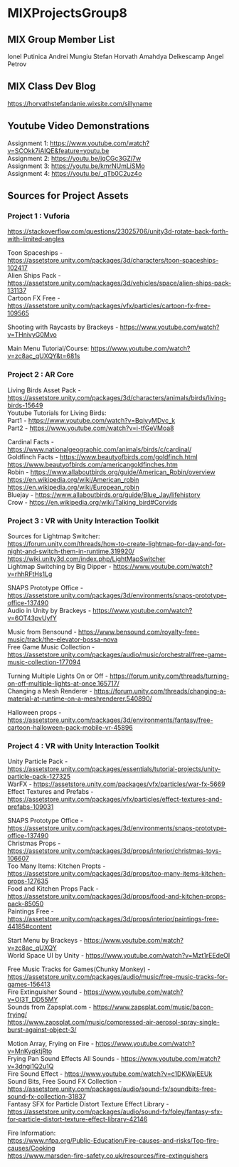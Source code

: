 # MIXProjectsGroup8

## MIX Group Member List
Ionel Putinica
Andrei Mungiu
Stefan Horvath
Amahdya Delkescamp
Angel Petrov

## MIX Class Dev Blog
https://horvathstefandanie.wixsite.com/sillyname

## Youtube Video Demonstrations

Assignment 1: https://www.youtube.com/watch?v=SCOkk7iAIQE&feature=youtu.be <br>
Assignment 2: https://youtu.be/jqCGc3GZj7w <br>
Assignment 3: https://youtu.be/kmrNUmLiSMo <br>
Assignment 4: https://youtu.be/_qTb0C2uz4o <br>

## Sources for Project Assets
### Project 1 : Vuforia
https://stackoverflow.com/questions/23025706/unity3d-rotate-back-forth-with-limited-angles <br>

Toon Spaceships - https://assetstore.unity.com/packages/3d/characters/toon-spaceships-102417 <br>
Alien Ships Pack - https://assetstore.unity.com/packages/3d/vehicles/space/alien-ships-pack-131137 <br>
Cartoon FX Free - https://assetstore.unity.com/packages/vfx/particles/cartoon-fx-free-109565 <br>

Shooting with Raycasts by Brackeys - https://www.youtube.com/watch?v=THnivyG0Mvo <br>

Main Menu Tutorial/Course: https://www.youtube.com/watch?v=zc8ac_qUXQY&t=681s <br>

### Project 2 : AR Core
Living Birds Asset Pack - https://assetstore.unity.com/packages/3d/characters/animals/birds/living-birds-15649 <br>
Youtube Tutorials for Living Birds: <br>
Part1 - https://www.youtube.com/watch?v=BqiyyMDvc_k <br>
Part2 - https://www.youtube.com/watch?v=i-tfGeVMoa8 <br>

Cardinal Facts - https://www.nationalgeographic.com/animals/birds/c/cardinal/ <br>
Goldfinch Facts - https://www.beautyofbirds.com/goldfinch.html <br>
https://www.beautyofbirds.com/americangoldfinches.htm <br>
Robin - https://www.allaboutbirds.org/guide/American_Robin/overview <br>
https://en.wikipedia.org/wiki/American_robin <br>
https://en.wikipedia.org/wiki/European_robin <br>
Bluejay - https://www.allaboutbirds.org/guide/Blue_Jay/lifehistory <br>
Crow - https://en.wikipedia.org/wiki/Talking_bird#Corvids <br>

### Project 3 : VR with Unity Interaction Toolkit
Sources for Lightmap Switcher: <br>
https://forum.unity.com/threads/how-to-create-lightmap-for-day-and-for-night-and-switch-them-in-runtime.319920/ <br>
https://wiki.unity3d.com/index.php/LightMapSwitcher <br>
Lightmap Switching by Big Dipper - https://www.youtube.com/watch?v=rhhRFtHs1Lg <br>

SNAPS Prototype Office - https://assetstore.unity.com/packages/3d/environments/snaps-prototype-office-137490 <br>
Audio in Unity by Brackeys - https://www.youtube.com/watch?v=6OT43pvUyfY <br>

Music from Bensound - https://www.bensound.com/royalty-free-music/track/the-elevator-bossa-nova <br>
Free Game Music Collection - https://assetstore.unity.com/packages/audio/music/orchestral/free-game-music-collection-177094 <br>

Turning Multiple Lights On or Off - https://forum.unity.com/threads/turning-on-off-multiple-lights-at-once.165717/ <br>
Changing a Mesh Renderer - https://forum.unity.com/threads/changing-a-material-at-runtime-on-a-meshrenderer.540890/ <br>

Halloween props - https://assetstore.unity.com/packages/3d/environments/fantasy/free-cartoon-halloween-pack-mobile-vr-45896 <br>

### Project 4 : VR with Unity Interaction Toolkit
Unity Particle Pack - https://assetstore.unity.com/packages/essentials/tutorial-projects/unity-particle-pack-127325 <br>
WarFX - https://assetstore.unity.com/packages/vfx/particles/war-fx-5669 <br>
Effect Textures and Prefabs - https://assetstore.unity.com/packages/vfx/particles/effect-textures-and-prefabs-109031 <br>

SNAPS Prototype Office - https://assetstore.unity.com/packages/3d/environments/snaps-prototype-office-137490 <br>
Christmas Props - https://assetstore.unity.com/packages/3d/props/interior/christmas-toys-106607 <br>
Too Many Items: Kitchen Propts - https://assetstore.unity.com/packages/3d/props/too-many-items-kitchen-props-127635 <br>
Food and Kitchen Props Pack - https://assetstore.unity.com/packages/3d/props/food-and-kitchen-props-pack-85050 <br>
Paintings Free - https://assetstore.unity.com/packages/3d/props/interior/paintings-free-44185#content <br>

Start Menu by Brackeys - https://www.youtube.com/watch?v=zc8ac_qUXQY <br>
World Space UI by Unity - https://www.youtube.com/watch?v=Mzt1rEEdeOI <br>

Free Music Tracks for Games(Chunky Monkey) - https://assetstore.unity.com/packages/audio/music/free-music-tracks-for-games-156413 <br>
Fire Extinguisher Sound - https://www.youtube.com/watch?v=Ol3T_DD55MY <br>
Sounds from Zapsplat.com - https://www.zapsplat.com/music/bacon-frying/ <br>
https://www.zapsplat.com/music/compressed-air-aerosol-spray-single-burst-against-object-3/ <br>

Motion Array, Frying on Fire - https://www.youtube.com/watch?v=MnKyqktjRto <br>
Frying Pan Sound Effects All Sounds - https://www.youtube.com/watch?v=3dngi1Q2u1Q <br>
Fire Sound Effect - https://www.youtube.com/watch?v=c1DKWajEEUk <br>
Sound Bits, Free Sound FX Collection - https://assetstore.unity.com/packages/audio/sound-fx/soundbits-free-sound-fx-collection-31837 <br>
Fantasy SFX for Particle Distort Texture Effect Library - https://assetstore.unity.com/packages/audio/sound-fx/foley/fantasy-sfx-for-particle-distort-texture-effect-library-42146 <br>

Fire Information: <br>
https://www.nfpa.org/Public-Education/Fire-causes-and-risks/Top-fire-causes/Cooking <br>
https://www.marsden-fire-safety.co.uk/resources/fire-extinguishers
